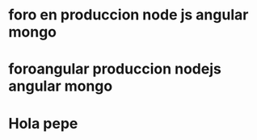 # foro en produccion node js angular mongo
# foroangular produccion nodejs angular mongo
# Hola pepe
